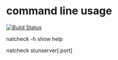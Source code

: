# command line usage
[![Build Status](https://dev.azure.com/nichelnich/natcheck/_apis/build/status/natcheck?branchName=master)](https://dev.azure.com/nichelnich/natcheck/_build/latest?definitionId=1&branchName=master)

natcheck -h         show help

natcheck stunserver[:port]

